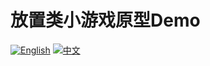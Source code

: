 # 放置类小游戏原型Demo

[![English](https://img.shields.io/badge/lang-en-red.svg)](https://github.com/cleanlii/unity-idlegame-prototype/blob/master/README.md)
[![中文](https://img.shields.io/badge/lang-en-red.svg)](https://github.com/cleanlii/unity-idlegame-prototype/blob/master/README.zh-sc.md)
